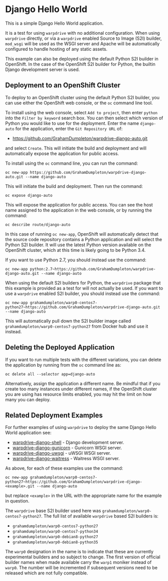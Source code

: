 # Django Hello World

This is a simple Django Hello World application.

It is a test for using ``warpdrive`` with no additional configuration. When using ``warpdrive`` directly, or via a ``warpdrive`` enabled Source to Image (S2I) builder, ``mod_wsgi`` will be used as the WSGI server and Apache will be automatically configured to handle hosting of any static assets.

This example can also be deployed using the default Python S2I builder in OpenShift. In the case of the OpenShift S2I builder for Python, the builtin Django development server is used.

## Deployment to an OpenShift Cluster

To deploy to an OpenShift cluster using the default Python S2I builder, you can use either the OpenShift web console, or the ``oc`` command line tool.

To install using the web console, select ``Add to project``, then enter ``python`` into the ``Filter by keyword`` search box. You can then select which version of Python you would like to use for the deployment. Enter the name ``django-auto`` for the application, enter the ``Git Repository URL`` of:

* https://github.com/GrahamDumpleton/warpdrive-django-auto.git

and select ``Create``. This will initiate the build and deployment and will automatically expose the application for public access.

To install using the ``oc`` command line, you can run the command:

```
oc new-app https://github.com/GrahamDumpleton/warpdrive-django-auto.git --name django-auto
```

This will initiate the build and deployment. Then run the command:

```
oc expose django-auto
```

This will expose the application for public access. You can see the host name assigned to the application in the web console, or by running the command:

```
oc describe route/django-auto
```

In this case of running ``oc new-app``, OpenShift will automatically detect that the source code repository contains a Python application and will select the Python S2I builder. It will use the latest Python version available on the OpenShift cluster, which at this time is likely going to be Python 3.4.

If you want to use Python 2.7, you should instead use the command:

```
oc new-app python:2.7~https://github.com/GrahamDumpleton/warpdrive-django-auto.git --name django-auto
```

When using the default S2I builders for Python, the ``warpdrive`` package that this example is provided as a test for will not actually be used. If you want to use a ``warpdrive`` enabled S2I builder, you should instead use the command:

```
oc new-app grahamdumpleton/warp0-centos7-python27~https://github.com/GrahamDumpleton/warpdrive-django-auto.git --name django-auto
```

This will automatically pull down the S2I builder image called ``grahamdumpleton/warp0-centos7-python27`` from Docker hub and use it instead.

## Deleting the Deployed Application

If you want to run multiple tests with the different variations, you can delete the application by running from the ``oc`` command line as:

```
oc delete all --selector app=django-auto
```

Alternatively, assign the application a different name. Be mindful that if you create too many instances under different names, if the OpenShift cluster you are using has resource limits enabled, you may hit the limit on how many you can deploy.

## Related Deployment Examples

For further examples of using ``warpdrive`` to deploy the same Django Hello World application see:

* [warpdrive-django-shell](https://github.com/GrahamDumpleton/warpdrive-django-shell) - Django development server.
* [warpdrive-django-gunicorn](https://github.com/GrahamDumpleton/warpdrive-django-gunicorn) - Gunicorn WSGI server.
* [warpdrive-django-uwsgi](https://github.com/GrahamDumpleton/warpdrive-django-uwsgi) - uWSGI WSGI server.
* [warpdrive-django-waitress](https://github.com/GrahamDumpleton/warpdrive-django-waitress) - Waitress WSGI server.

As above, for each of these examples use the command:

```
oc new-app grahamdumpleton/warp0-centos7-python27~https://github.com/GrahamDumpleton/warpdrive-django-<example>.git --name django-auto
```

but replace ``<example>`` in the URL with the appropriate name for the example in question.

The ``warpdrive`` base S2I builder used here was ``grahamdumpleton/warp0-centos7-python27``. The full list of available ``warpdrive`` based S2I builders is:

* ``grahamdumpleton/warp0-centos7-python27``
* ``grahamdumpleton/warp0-centos7-python34``
* ``grahamdumpleton/warp0-debian8-python27``
* ``grahamdumpleton/warp0-debian8-python35``

The ``warp0`` designation in the name is to indicate that these are currently experimental builders and so subject to change. The first version of official builder names when made available carry the ``warp1`` moniker instead of ``warp0``. The number will be incremented if subsequent versions need to be released which are not fully compatible.






